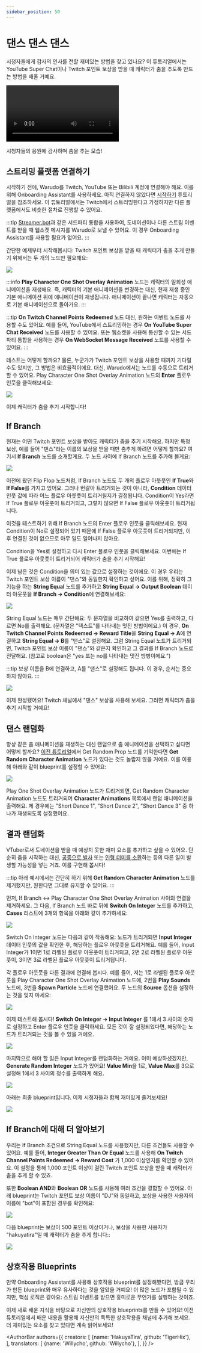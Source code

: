 ```yaml
---
sidebar_position: 50
---
```


# 댄스 댄스 댄스

시청자들에게 감사의 인사를 전할 재미있는 방법을 찾고 있나요? 이 튜토리얼에서는 YouTube Super Chat이나 Twitch 포인트 보상을 받을 때 캐릭터가 춤을 추도록 만드는 방법을 배울 거예요.

<div style={{width: '100%'}} className="video-box"><video controls loop src="/doc-img/dance.mp4" /></div>
<p class="img-desc">시청자들의 응원에 감사하며 춤을 추는 모습!</p>

## 스트리밍 플랫폼 연결하기

시작하기 전에, Warudo를 Twitch, YouTube 또는 Bilibili 계정에 연결해야 해요. 이를 위해 Onboarding Assistant를 사용하세요. 아직 연결하지 않았다면 [시작하기](../../tutorials/readme-1#interaction-setup) 튜토리얼을 참조하세요. 이 튜토리얼에서는 Twitch에서 스트리밍한다고 가정하지만 다른 플랫폼에서도 비슷한 절차로 진행할 수 있어요.

:::tip
[Streamer.bot](Streamer.bot)과 같은 서드파티 통합을 사용하여, 도네이션이나 다른 스트림 이벤트를 받을 때 웹소켓 메시지를 Warudo로 보낼 수 있어요. 이 경우 Onboarding Assistant를 사용할 필요가 없어요.
:::

간단한 예제부터 시작해봅시다: Twitch 포인트 보상을 받을 때 캐릭터가 춤을 추게 만들기 위해서는 두 개의 노드만 필요해요:

![](/doc-img/en-blueprint-dance-1.png)

:::info
**Play Character One Shot Overlay Animation** 노드는 캐릭터의 일회성 애니메이션을 재생해요. 즉, 캐릭터의 기본 애니메이션을 변경하는 대신, 현재 재생 중인 기본 애니메이션 위에 애니메이션이 재생됩니다. 애니메이션이 끝나면 캐릭터는 자동으로 기본 애니메이션으로 돌아가요.
:::

:::tip
**On Twitch Channel Points Redeemed** 노드 대신, 원하는 이벤트 노드를 사용할 수도 있어요. 예를 들어, YouTube에서 스트리밍하는 경우 **On YouTube Super Chat Received** 노드를 사용할 수 있어요. 또는 웹소켓을 사용해 통신할 수 있는 서드파티 통합을 사용하는 경우 **On WebSocket Message Received** 노드를 사용할 수 있어요.
:::

테스트는 어떻게 할까요? 물론, 누군가가 Twitch 포인트 보상을 사용할 때까지 기다릴 수도 있지만, 그 방법은 비효율적이에요. 대신, Warudo에서는 노드를 수동으로 트리거할 수 있어요. Play Character One Shot Overlay Animation 노드의 **Enter** 플로우 인풋을 클릭해보세요:

![](/doc-img/en-blueprint-dance-2.png)

이제 캐릭터가 춤을 추기 시작합니다!

## If Branch

현재는 어떤 Twitch 포인트 보상을 받아도 캐릭터가 춤을 추기 시작해요. 하지만 특정 보상, 예를 들어 "댄스"라는 이름의 보상을 받을 때만 춤추게 하려면 어떻게 할까요? 여기서 **If Branch** 노드를 소개할게요. 두 노드 사이에 If Branch 노드를 추가해 볼게요:

![](/doc-img/en-blueprint-dance-3.png)

이전에 봤던 Flip Flop 노드처럼, If Branch 노드도 두 개의 플로우 아웃풋인 **If True**와 **If False**를 가지고 있어요. 그러나 번갈아 트리거되는 것이 아니라, **Condition** 데이터 인풋 값에 따라 어느 플로우 아웃풋이 트리거될지가 결정됩니다. Condition이 Yes라면 If True 플로우 아웃풋이 트리거되고, 그렇지 않으면 If False 플로우 아웃풋이 트리거됩니다.

이것을 테스트하기 위해 If Branch 노드의 Enter 플로우 인풋을 클릭해보세요. 현재 Condition이 No로 설정되어 있기 때문에 If False 플로우 아웃풋이 트리거되지만, 이후 연결된 것이 없으므로 아무 일도 일어나지 않아요.

Condition을 Yes로 설정하고 다시 Enter 플로우 인풋을 클릭해보세요. 이번에는 If True 플로우 아웃풋이 트리거되어 캐릭터가 춤을 추기 시작해요!

이제 남은 것은 Condition을 의미 있는 값으로 설정하는 것이에요. 이 경우 우리는 Twitch 포인트 보상 이름이 "댄스"와 동일한지 확인하고 싶어요. 이를 위해, 정확히 그 기능을 하는 **String Equal** 노드를 추가하고 **String Equal → Output Boolean** 데이터 아웃풋을 **If Branch → Condition**에 연결해보세요:

![](/doc-img/en-blueprint-dance-4.png)

String Equal 노드는 매우 간단해요: 두 문자열을 비교하여 같으면 Yes를 출력하고, 다르면 No를 출력해요. (문자열은 "텍스트"를 나타내는 멋진 방법이에요.) 이 경우, **On Twitch Channel Points Redeemed → Reward Title**을 **String Equal → A**에 연결하고 **String Equal → B**를 "댄스"로 설정해요. 그럼 String Equal 노드가 트리거되면, Twitch 포인트 보상 이름이 "댄스"와 같은지 확인하고 그 결과를 If Branch 노드로 전달해요. (참고로 boolean은 "yes 또는 no를 나타내는 멋진 방벙이에요.")

:::tip
보상 이름을 B에 연결하고, A를 "댄스"로 설정해도 됩니다. 이 경우, 순서는 중요하지 않아요.
:::

![](/doc-img/en-blueprint-dance-5.png)

이제 완성됐어요! Twitch 채널에서 "댄스" 보상을 사용해 보세요. 그러면 캐릭터가 춤을 추기 시작할 거예요!

## 댄스 랜덤화

항상 같은 춤 애니메이션을 재생하는 대신 랜덤으로 춤 애니메이션을 선택하고 싶다면 어떻게 할까요? [이전 튜토리얼](buried)에서 Get Random Prop 노드를 기억한다면 **Get Random Character Animation** 노드가 있다는 것도 놀랍지 않을 거예요. 이를 이용해 아래와 같이 blueprint를 설정할 수 있어요:

![](/doc-img/en-blueprint-dance-6.png)

Play One Shot Overlay Animation 노드가 트리거되면, Get Random Character Animation 노드도 트리거되어 **Character Animations** 목록에서 랜덤 애니메이션을 출력해요. 제 경우에는 "Short Dance 1", "Short Dance 2", "Short Dance 3" 중 하나가 재생되도록 설정했어요.

## 결과 랜덤화

VTuber로서 도네이션을 받을 때 예상치 못한 재미 요소를 추가하고 싶을 수 있어요. 단순히 춤을 시작하는 대신, [공중으로 발사](ragdoll) 또는 [인형 더미를 소환](buried)하는 등의 다른 일이 발생할 가능성을 넣는 거죠. 이를 구현해 봅시다!

:::tip
아래 예시에서는 간단히 하기 위해 **Get Random Character Animation** 노드를 제거했지만, 원한다면 그대로 유지할 수 있어요.
:::

먼저, If Branch ↔ Play Character One Shot Overlay Animation 사이의 연결을 제거하세요. 그 다음, If Branch 노드 바로 뒤에 **Switch On Integer** 노드를 추가하고, **Cases** 리스트에 3개의 항목을 아래와 같이 추가하세요:

![](/doc-img/en-blueprint-dance-7.png)

Switch On Integer 노드는 다음과 같이 작동해요: 노드가 트리거되면 **Input Integer** 데이터 인풋의 값을 확인한 후, 해당하는 플로우 아웃풋을 트리거해요. 예를 들어, Input Integer가 1이면 1로 라벨된 플로우 아웃풋이 트리거되고, 2면 2로 라벨된 플로우 아웃풋이, 3이면 3로 라벨된 플로우 아웃풋이 트리거됩니다.

각 플로우 아웃풋을 다른 결과에 연결해 봅시다. 예를 들어, 저는 1로 라벨된 플로우 아웃풋을 Play Character One Shot Overlay Animation 노드에, 2번을 **Play Sounds** 노드에, 3번을 **Spawn Particle** 노드에 연결했어요. 두 노드의 **Source** 옵션을 설정하는 것을 잊지 마세요:

![](/doc-img/en-blueprint-dance-8.png)

이제 테스트해 봅시다! **Switch On Integer → Input Integer** 를 1에서 3 사이의 숫자로 설정하고 Enter 플로우 인풋을 클릭하세요. 모든 것이 잘 설정되었다면, 해당하는 노드가 트리거되는 것을 볼 수 있을 거예요.

![](/doc-img/en-blueprint-dance-9.png)

마지막으로 해야 할 일은 Input Integer를 랜덤화하는 거예요. 이미 예상하셨겠지만, **Generate Random Integer** 노드가 있어요! **Value Min**을 1로, **Value Max**를 3으로 설정해 1에서 3 사이의 정수를 출력하게 해요.

![](/doc-img/en-blueprint-dance-10.png)

아래는 최종 blueprint입니다. 이제 시청자들과 함께 재미있게 즐겨보세요!

![](/doc-img/en-blueprint-dance-11.png)

## If Branch에 대해 더 알아보기

우리는 If Branch 조건으로 String Equal 노드를 사용했지만, 다른 조건들도 사용할 수 있어요. 예를 들어, **Integer Greater Than Or Equal** 노드를 사용해 **On Twitch Channel Points Redeemed → Reward Cost** 가 1,000 이상인지를 확인할 수 있어요. 이 설정을 통해 1,000 포인트 이상이 걸린 Twitch 포인트 보상을 받을 때 캐릭터가 춤을 추게 할 수 있죠.

또한 **Boolean AND**와 **Boolean OR** 노드를 사용해 여러 조건을 결합할 수 있어요. 아래 blueprint는 Twitch 포인트 보상 이름이 "DJ"와 동일하고, 보상을 사용한 사용자의 이름에 "bot"이 포함된 경우를 확인해요:

![](/doc-img/en-blueprint-dance-12.png)

다음 blueprint는 보상이 500 포인트 이상이거나, 보상을 사용한 사용자가 "hakuyatira"일 때 캐릭터가 춤을 추게 합니다::

![](/doc-img/en-blueprint-dance-13.png)

## 상호작용 Blueprints

만약 Onboarding Assistant를 사용해 상호작용 blueprint를 설정해봤다면, 방금 우리가 만든 blueprint와 매우 유사하다는 것을 알았을 거예요! 더 많은 노드가 포함될 수 있지만, 핵심 로직은 같아요: 스트림 이벤트를 받으면 흥미로운 무언가를 실행하는 것이죠.

이제 새로 배운 지식을 바탕으로 자신만의 상호작용 blueprints를 만들 수 있어요! 이전 튜토리얼에서 배운 내용을 활용해 자신만의 독특한 상호작용을 채널에 추가해 보세요. 더 재미있는 요소를 찾고 있다면 계속 읽어보세요!

<AuthorBar authors={{
  creators: [
    {name: 'HakuyaTira', github: 'TigerHix'},
  ],
  translators: [
    {name: 'Willycho', github: 'Willycho'},
  ],
}} />
